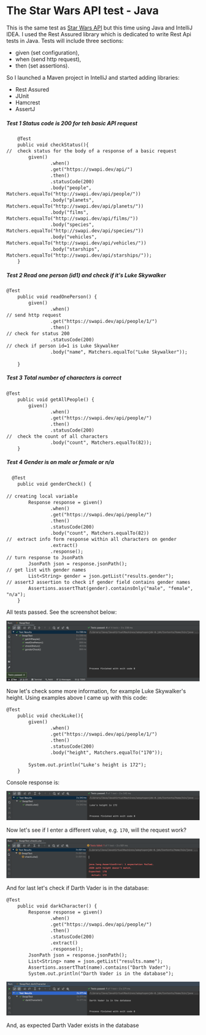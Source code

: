 # The Star Wars API test - Java


This is the same test as [Star Wars API](https://github.com/kkowalRepository/kkowal_portfolio/blob/master/Automated%20Testing/SWAPI%20REST%20API%20test/SwapiRestApi.md) but this time using Java and IntelliJ IDEA. I used the Rest Assured library which is dedicated to write Rest Api tests in Java. Tests will include three sections: 

- given (set configuration),
- when (send http request),
- then (set assertions).

So I launched a Maven project in IntelliJ and started adding libraries:

- Rest Assured
- JUnit
- Hamcrest
- AssertJ

##### Test 1 Status code is 200 for teh basic API request

```
    @Test
    public void checkStatus(){
//  check status for the body of a response of a basic request
        given()
                .when()
                .get("https://swapi.dev/api/")
                .then()
                .statusCode(200)
                .body("people", Matchers.equalTo("http://swapi.dev/api/people/"))
                .body("planets", Matchers.equalTo("http://swapi.dev/api/planets/"))
                .body("films", Matchers.equalTo("http://swapi.dev/api/films/"))
                .body("species", Matchers.equalTo("http://swapi.dev/api/species/"))
                .body("vehicles", Matchers.equalTo("http://swapi.dev/api/vehicles/"))
                .body("starships", Matchers.equalTo("http://swapi.dev/api/starships/"));
    }
```
##### Test 2 Read one person (id1) and check if it's Luke Skywalker
```
@Test
    public void readOnePerson() {
        given()
                .when()
// send http request
                .get("https://swapi.dev/api/people/1/")
                .then()
// check for status 200
                .statusCode(200)
// check if person id=1 is Luke Skywalker
                .body("name", Matchers.equalTo("Luke Skywalker"));

    }
```
##### Test 3 Total number of characters is correct
```
@Test
    public void getAllPeople() {
        given()
                .when()
                .get("https://swapi.dev/api/people/")
                .then()
                .statusCode(200)
//  check the count of all characters
                .body("count", Matchers.equalTo(82));
    }
```
##### Test 4 Gender is on male or female or n/a
```
  @Test
    public void genderCheck() {

// creating local variable
        Response response = given()
                .when()
                .get("https://swapi.dev/api/people/")
                .then()
                .statusCode(200)
                .body("count", Matchers.equalTo(82))
//  extract info form response within all characters on gender
                .extract()
                .response();
// turn response to JsonPath
        JsonPath json = response.jsonPath();
// get list with gender names
        List<String> gender = json.getList("results.gender");
// assertJ assertion to check if gender field contains gender names
        Assertions.assertThat(gender).containsOnly("male", "female", "n/a");
    }
```
All tests passed. See the screenshot below:

![](https://github.com/kkowalRepository/kkowal_portfolio/blob/master/Automated%20Testing/SWAPI%20REST%20API%20test%20Java/images/restApiTestJava.png)

Now let's check some more information, for example Luke Skywalker's height. Using examples above I came up with this code:
```
@Test
    public void checkLuke(){
        given()
                .when()
                .get("https://swapi.dev/api/people/1/")
                .then()
                .statusCode(200)
                .body("height", Matchers.equalTo("170"));

        System.out.println("Luke's height is 172");
    }
```

Console response is:

![](https://github.com/kkowalRepository/kkowal_portfolio/blob/master/Automated%20Testing/SWAPI%20REST%20API%20test%20Java/images/lukeHeight.png)

Now let's see if I enter a different value, e.g. `170`, will the request work?

![](https://github.com/kkowalRepository/kkowal_portfolio/blob/master/Automated%20Testing/SWAPI%20REST%20API%20test%20Java/images/lukeFailTest.png)

And for last let's check if Darth Vader is in the database:
```
@Test
    public void darkCharacter() {
        Response response = given()
                .when()
                .get("https://swapi.dev/api/people/")
                .then()
                .statusCode(200)
                .extract()
                .response();
        JsonPath json = response.jsonPath();
        List<String> name = json.getList("results.name");
        Assertions.assertThat(name).contains("Darth Vader");
        System.out.println("Darth Vader is in the database");
``` 

![](https://github.com/kkowalRepository/kkowal_portfolio/blob/master/Automated%20Testing/SWAPI%20REST%20API%20test%20Java/images/darthTest.png)

And, as expected Darth Vader exists in the database